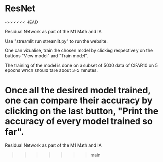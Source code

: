 # ResNet
<<<<<<< HEAD

Residual Network as part of the M1 Math and IA

Use "streamlit run streamlit.py" to run the website.

One can vizualise, train the chosen model by clicking respectively on the buttons "View model" and "Train model".

The training of the model is done on a subset of 5000 data of CIFAR10 on 5 epochs which should take about 3-5 minutes.

Once all the desired model trained, one can compare their accuracy by clicking on the last button, "Print the accuracy of every model trained so far".
=======
Residual Network as part of the M1 Math and IA
>>>>>>> main
